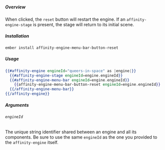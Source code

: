 ##### Overview

When clicked, the `reset` button will restart the engine. If an `affinity-engine-stage` is present, the stage will return to its initial scene.

##### Installation

```bash
ember install affinity-engine-menu-bar-button-reset
```

##### Usage

```hbs
{{#affinity-engine engineId="queers-in-space" as |engine|}}
  {{#affinity-engine-stage engineId=engine.engineId}}
  {{#affinity-engine-menu-bar engineId=engine.engineId}}
    {{affinity-engine-menu-bar-button-reset engineId=engine.engineId}}
  {{/affinity-engine-menu-bar}}
{{/affinity-engine}}
```

##### Arguments

###### `engineId`

The unique string identifier shared between an engine and all its components. Be sure to use the same `engineId` as the one you provided to the `affinity-engine` itself.
